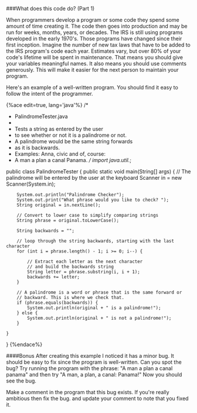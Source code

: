 <!--
djw: bug: it doesn't account for spaces or punctuation. I left the bug and added the bonus section.
djw:done-->
###What does this code do? (Part 1)

When programmers develop a program or some code they spend some amount of time creating it. The code then goes into production and may be run for weeks, months, years, or decades. The IRS is still using programs developed in the early 1970's. Those programs have changed since their first inception. Imagine the number of new tax laws that have to be added to the IRS program's code each year. Estimates vary, but over 80% of your code's lifetime will be spent in maintenance. That means you should give your variables meaningful names. It also means you should use comments generously. This will make it easier for the next person to maintain your program.

Here's an example of a well-written program. You should find it easy to follow the intent of the programmer.

{%ace edit=true, lang='java'%}
/*
 * PalindromeTester.java
 * 
 * Tests a string as entered by the user 
 * to see whether or not it is a palindrome or not.
 * A palindrome would be the same string forwards 
 * as it is backwards.
 * Examples: Anna, civic and of, course:
 * A man a plan a canal Panama.
 */
import java.util.*;

public class PalindromeTester {
	public static void main(String[] args) {
		// The palindrome will be entered by the user at the keyboard
		Scanner in = new Scanner(System.in);
		
		System.out.println("Palindrome Checker");
		System.out.print("What phrase would you like to check? ");
		String original = in.nextLine();
		
		// Convert to lower case to simplify comparing strings
		String phrase = original.toLowerCase(); 
		
		String backwards = ""; 
		
		// loop through the string backwards, starting with the last character
		for (int i = phrase.length() - 1; i >= 0; i--) {
		
		    // Extract each letter as the next character 
		    // and build the backwards string
			String letter = phrase.substring(i, i + 1);
			backwards += letter;
		}		
		
		// A palindrome is a word or phrase that is the same forward or 
		// backward. This is where we check that.
		if (phrase.equals(backwards)) {
			System.out.println(original + " is a palindrome!");
		} else {
			System.out.println(original + " is not a palindrome!");			
		}
		
	}
}
{%endace%}

####Bonus
After creating this example I noticed it has a minor bug. It should be easy to fix since the program is  well-written. Can you spot the bug? Try running the program with the phrase: "A man a plan a canal panama" and then try "A man, a plan, a canal: Panama!" Now you should see the bug.

Make a comment in the program that this bug exists. If you're really ambitious then fix the bug. and update your comment to note that you fixed it.
